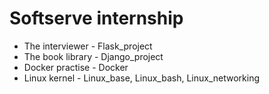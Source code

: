 # Softserve internship

- The interviewer - Flask_project 
- The book library - Django_project
- Docker practise - Docker
- Linux kernel - Linux_base, Linux_bash, Linux_networking
